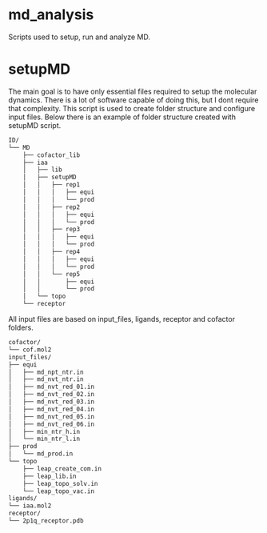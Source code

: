 # md_analysis
Scripts used to setup, run and analyze MD.
# setupMD
The main goal is to have only essential files required to setup the molecular dynamics. There is a lot of software capable of doing this, but I dont require that complexity.
This script is used to create folder structure and configure input files. Below there is an example of folder structure created with setupMD script.
```bash
ID/
└── MD
    ├── cofactor_lib
    ├── iaa
    │   ├── lib
    │   ├── setupMD
    │   │   ├── rep1
    │   │   │   ├── equi
    │   │   │   └── prod
    │   │   ├── rep2
    │   │   │   ├── equi
    │   │   │   └── prod
    │   │   ├── rep3
    │   │   │   ├── equi
    │   │   │   └── prod
    │   │   ├── rep4
    │   │   │   ├── equi
    │   │   │   └── prod
    │   │   └── rep5
    │   │       ├── equi
    │   │       └── prod
    │   └── topo
    └── receptor
```
All input files are based on input_files, ligands, receptor and cofactor folders.
```bash
cofactor/
└── cof.mol2
input_files/
├── equi
│   ├── md_npt_ntr.in
│   ├── md_nvt_ntr.in
│   ├── md_nvt_red_01.in
│   ├── md_nvt_red_02.in
│   ├── md_nvt_red_03.in
│   ├── md_nvt_red_04.in
│   ├── md_nvt_red_05.in
│   ├── md_nvt_red_06.in
│   ├── min_ntr_h.in
│   └── min_ntr_l.in
├── prod
│   └── md_prod.in
└── topo
    ├── leap_create_com.in
    ├── leap_lib.in
    ├── leap_topo_solv.in
    └── leap_topo_vac.in
ligands/
└── iaa.mol2
receptor/
└── 2p1q_receptor.pdb
```



